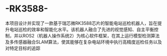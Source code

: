 # -RK3588-
本项目设计并实现了一款基于瑞芯微RK3588芯片的智能电站巡检机器人，旨在提升电站巡检的效率和智能化水平。该机器人融合了先进的视觉感知、自主平衡控制，并以ROS2（机器人操作系统2）为核心软件框架，在其上运行模型检测算法及多传感器融合SLAM算法，使其能够在复杂电站环境中执行高精度巡检任务以及对特定目标的追踪
